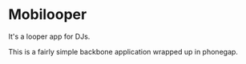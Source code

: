 Mobilooper
==========
<p>It's a looper app for DJs.</p>

<p>This is a fairly simple backbone application wrapped up in phonegap.</p>
